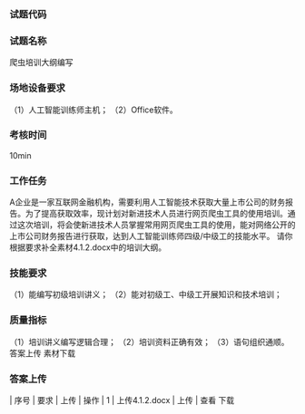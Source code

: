 ### 试题代码
### 试题名称
爬虫培训大纲编写
### 场地设备要求
（1）人工智能训练师主机；
（2）Office软件。
### 考核时间
10min
### 工作任务
A企业是一家互联网金融机构，需要利用人工智能技术获取大量上市公司的财务报告。为了提高获取效率，现计划对新进技术人员进行网页爬虫工具的使用培训。通过这次培训，将会使新进技术人员掌握常用网页爬虫工具的使用，能对网络公开的上市公司财务报告进行获取，达到人工智能训练师四级/中级工的技能水平。
请你根据要求补全素材4.1.2.docx中的培训大纲。
### 技能要求
（1）能编写初级培训讲义；
（2）能对初级工、中级工开展知识和技术培训；
### 质量指标
（1）培训讲义编写逻辑合理；
（2）培训资料正确有效；
（3）语句组织通顺。
答案上传 素材下载
### 答案上传
| 
序号 
| 要求 
| 上传 
| 操作 
| 1 
| 上传4.1.2.docx 
| 上传 
| 查看 下载